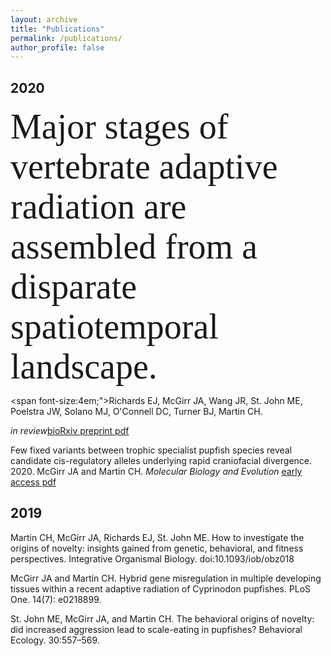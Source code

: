 ```yaml
---
layout: archive
title: "Publications"
permalink: /publications/
author_profile: false
---
```


## 2020
<span style="font-family:Papyrus; font-size:4em;">Major stages of vertebrate adaptive radiation are assembled from a disparate spatiotemporal landscape.</span>

<span font-size:4em;">Richards EJ, McGirr JA, Wang JR, St. John ME, Poelstra JW, Solano MJ, O'Connell DC, Turner BJ, Martin CH. </span> 

<i>in review</i>[bioRxiv preprint pdf](https://github.com/joemcgirr/joemcgirr.github.io/blob/master/files/papers/richards_2020.pdf)

Few fixed variants between trophic specialist pupfish species reveal candidate cis-regulatory alleles underlying rapid craniofacial divergence. 2020. McGirr JA and Martin CH. <i>Molecular Biology and Evolution</i> [early access pdf](https://github.com/joemcgirr/joemcgirr.github.io/blob/master/files/papers/mcgirr_2020.pdf)


## 2019

Martin CH, McGirr JA, Richards EJ, St. John ME. How to investigate the origins of novelty: insights gained from genetic, behavioral, and fitness perspectives. Integrative Organismal Biology. doi:10.1093/iob/obz018

McGirr JA and Martin CH. Hybrid gene misregulation in multiple developing tissues within a recent adaptive radiation of Cyprinodon pupfishes. PLoS One. 14(7): e0218899.

St. John ME, McGirr JA, and Martin CH. The behavioral origins of novelty: did increased aggression lead to scale-eating in pupfishes? Behavioral Ecology. 30:557–569.
